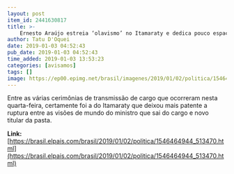 ```yaml
---
layout: post
item_id: 2441630817
title: >-
    Ernesto Araújo estreia ‘olavismo’ no Itamaraty e dedica pouco espaço à pauta comercial
author: Tatu D'Oquei
date: 2019-01-03 04:52:43
pub_date: 2019-01-03 04:52:43
time_added: 2019-01-03 13:53:23
categories: [avisamos]
tags: []
image: https://ep00.epimg.net/brasil/imagenes/2019/01/02/politica/1546464944_513470_1546470285_rrss_normal.jpg
---
```


Entre as várias cerimônias de transmissão de cargo que ocorreram nesta quarta-feira, certamente foi a do Itamaraty que deixou mais patente a ruptura entre as visões de mundo do ministro que sai do cargo e novo titular da pasta.

**Link:** [https://brasil.elpais.com/brasil/2019/01/02/politica/1546464944_513470.html](https://brasil.elpais.com/brasil/2019/01/02/politica/1546464944_513470.html)

